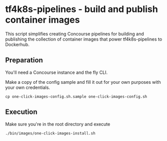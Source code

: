 # tf4k8s-pipelines - build and publish container images

This script simplifies creating Concourse pipelines for building and publishing the collection of container images that power tf4k8s-pipelines to Dockerhub.

## Preparation

You'll need a Concourse instance and the fly CLI.

Make a copy of the config sample and fill it out for your own purposes with your own credentials.

```
cp one-click-images-config.sh.sample one-click-images-config.sh
```

## Execution

Make sure you're in the root directory and execute

```
./bin/images/one-click-images-install.sh
```
